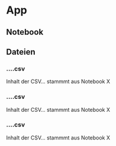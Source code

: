 # App

## Notebook

## Dateien

### ....csv
Inhalt der CSV... stammmt aus Notebook X

### ....csv
Inhalt der CSV... stammmt aus Notebook X

### ....csv
Inhalt der CSV... stammmt aus Notebook X
